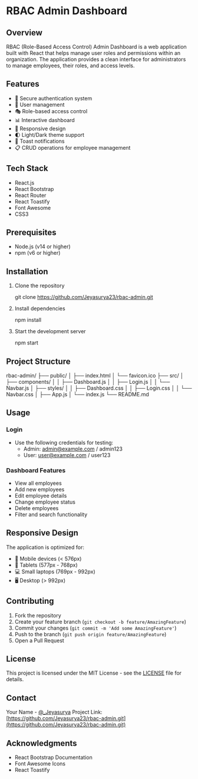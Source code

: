 # RBAC Admin Dashboard

## Overview
RBAC (Role-Based Access Control) Admin Dashboard is a web application built with React that helps manage user roles and permissions within an organization. The application provides a clean interface for administrators to manage employees, their roles, and access levels.

## Features
- 🔐 Secure authentication system
- 👥 User management
- 🎭 Role-based access control
- 📊 Interactive dashboard
- 📱 Responsive design
- 🌓 Light/Dark theme support
- 🔔 Toast notifications
- 📋 CRUD operations for employee management

## Tech Stack
- React.js
- React Bootstrap
- React Router
- React Toastify
- Font Awesome
- CSS3

## Prerequisites
- Node.js (v14 or higher)
- npm (v6 or higher)

## Installation

1. Clone the repository
   
    git clone https://github.com/Jeyasurya23/rbac-admin.git

2. Install dependencies

    npm install

3. Start the development server

    npm start


## Project Structure

rbac-admin/
├── public/
│ ├── index.html
│ └── favicon.ico
├── src/
│ ├── components/
│ │ ├── Dashboard.js
│ │ ├── Login.js
│ │ └── Navbar.js
│ ├── styles/
│ │ ├── Dashboard.css
│ │ ├── Login.css
│ │ └── Navbar.css
│ ├── App.js
│ └── index.js
└── README.md


## Usage

### Login
- Use the following credentials for testing:
  - Admin: admin@example.com / admin123
  - User: user@example.com / user123

### Dashboard Features
- View all employees
- Add new employees
- Edit employee details
- Change employee status
- Delete employees
- Filter and search functionality

## Responsive Design
The application is optimized for:
- 📱 Mobile devices (< 576px)
- 📱 Tablets (577px - 768px)
- 💻 Small laptops (769px - 992px)
- 🖥️ Desktop (> 992px)

## Contributing
1. Fork the repository
2. Create your feature branch (`git checkout -b feature/AmazingFeature`)
3. Commit your changes (`git commit -m 'Add some AmazingFeature'`)
4. Push to the branch (`git push origin feature/AmazingFeature`)
5. Open a Pull Request

## License
This project is licensed under the MIT License - see the [LICENSE](LICENSE) file for details.

## Contact
Your Name - [@_Jeyasurya](https://x.com/_Jeyasurya)
Project Link: [https://github.com/Jeyasurya23/rbac-admin.git](https://github.com/Jeyasurya23/rbac-admin.git)

## Acknowledgments
- React Bootstrap Documentation
- Font Awesome Icons
- React Toastify